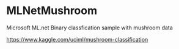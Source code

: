 # MLNetMushroom
Microsoft ML.net Binary classfication sample with mushroom data

https://www.kaggle.com/uciml/mushroom-classification
